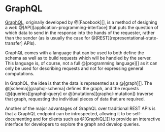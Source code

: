 # GraphQL

[GraphQL](https://graphql.org/), originally developed by @[Facebook][], is a
method of designing a web @[API][application-programming-interface] that puts
the question of which data to send in the response into the hands of the
requester, rather than the sender (as is usually the case for @[REST][representational-state-transfer] APIs).

GraphQL comes with a language that can be used to both define the schema as well
as to build requests which will be handled by the server. This language is, of
course, not a full @[programming language][] as it can only be used for describing
requests and not for expressing general computations.

In GraphQL, the idea is that the data is represented as a @[graph][]. The @[schema][graphql-schema]
defines the graph, and the requests (@[queries][graphql-query] or
@[mutations][graphql-mutation]) traverse that graph, requesting the individual
pieces of data that are required.

Another of the major advantages of GraphQL over traditional REST APIs is that a
GraphQL endpoint can be introspected, allowing it to be self-documenting and
for clients such as @[GraphiQL][] to provide an interactive interface for
developers to explore the graph and develop queries.
